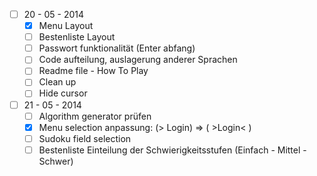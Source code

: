 - [ ] 20 - 05 - 2014
  - [x] Menu Layout
  - [ ] Bestenliste Layout
  - [ ] Passwort funktionalität (Enter abfang)
  - [ ] Code aufteilung, auslagerung anderer Sprachen
  - [ ] Readme file - How To Play
  - [ ] Clean up
  - [ ] Hide cursor
  
- [ ] 21 - 05 - 2014
  - [ ] Algorithm generator prüfen
  - [x] Menu selection anpassung: (>    Login) => ( >Login< )
  - [ ] Sudoku field selection
  - [ ] Bestenliste Einteilung der Schwierigkeitsstufen (Einfach - Mittel - Schwer)
